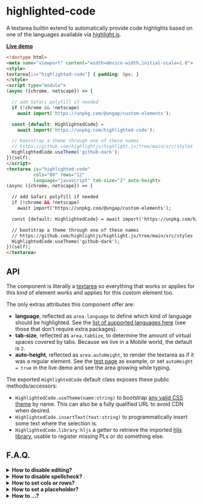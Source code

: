 # highlighted-code

A textarea builtin extend to automatically provide code highlights based on one of the languages available via [highlight.js](https://highlightjs.org/).

**[Live demo](https://webreflection.github.io/highlighted-code/test/demo.html)**

```html
<!doctype html>
<meta name="viewport" content="width=device-width,initial-scale=1.0">
<style>
textarea[is="highlighted-code"] { padding: 8px; }
</style>
<script type="module">
(async ({chrome, netscape}) => {

  // add Safari polyfill if needed
  if (!chrome && !netscape)
    await import('https://unpkg.com/@ungap/custom-elements');

  const {default: HighlightedCode} =
    await import('https://unpkg.com/highlighted-code');

  // bootstrap a theme through one of these names
  // https://github.com/highlightjs/highlight.js/tree/main/src/styles
  HighlightedCode.useTheme('github-dark');
})(self);
</script>
<textarea is="highlighted-code"
          cols="80" rows="12"
          language="javascript" tab-size="2" auto-height>
(async ({chrome, netscape}) => {

  // add Safari polyfill if needed
  if (!chrome && !netscape)
    await import('https://unpkg.com/@ungap/custom-elements');

  const {default: HighlightedCode} = await import('https://unpkg.com/highlighted-code');

  // bootstrap a theme through one of these names
  // https://github.com/highlightjs/highlight.js/tree/main/src/styles
  HighlightedCode.useTheme('github-dark');
})(self);
</textarea>
```

## API

The component is literally a [textarea](https://developer.mozilla.org/en-US/docs/Web/HTML/Element/textarea) so everything that works or applies for this kind of element works and applies for this custom element too.

The only extras attributes this component offer are:

  * **language**, reflected as `area.language` to define which kind of language should be highlighted. See the [list of supported languages here](https://github.com/highlightjs/highlight.js/blob/main/SUPPORTED_LANGUAGES.md) (see those that don't require extra packages).
  * **tab-size**, reflected as `area.tabSize`, to determine the amount of virtual spaces covered by tabs. Because we live in a Mobile world, the default is `2`.
  * **auto-height**, reflected as `area.autoHeight`, to render the textarea as if it was a regular element. See the [test page](https://webreflection.github.io/highlighted-code/test/) as example, or set `autoHeight = true` in the live demo and see the area growing while typing.

The exported `HighlightedCode` default class exposes these public methods/accessors:

  * `HighlightedCode.useTheme(name:string)` to bootstrap [any valid CSS theme](https://github.com/highlightjs/highlight.js/tree/main/src/styles) by name. This can also be a fully qualified URL to avoid CDN when desired.
  * `HighlightedCode.insertText(text:string)` to programmatically insert some text where the selection is.
  * `HighlightedCode.library:hljs` a getter to retrieve the imported [hljs library](https://highlightjs.org/), usable to register missing PLs or do something else.

## F.A.Q.

<details>
  <summary><strong>How to disable editing?</strong></summary>
  <div>

You can either `textarea.disabled = true` or:

```html
<textarea is="highlighted-code" language="css" disabled>
textarea[is="highlighted-code"]::before {
  content: "it's that simple!";
}
</textarea>
```

  </div>
</details>

<details>
  <summary><strong>How to disable spellcheck?</strong></summary>
  <div>

You can either `textarea.spellcheck = false` or:

```html
<textarea is="highlighted-code" language="css" spellcheck="false">
textarea[is="highlighted-code"]::before {
  content: "it's that simple!";
}
</textarea>
```

  </div>
</details>

<details>
  <summary><strong>How to set cols or rows?</strong></summary>
  <div>

```html
<textarea is="highlighted-code" language="css" cols="40" rows="12">
textarea[is="highlighted-code"]::before {
  content: "it's that simple!";
}
</textarea>
```

  </div>
</details>

<details>
  <summary><strong>How to set a placeholder?</strong></summary>
  <div>

```html
<textarea is="highlighted-code" language="css"
          placeholder="write css..."></textarea>
```

  </div>
</details>

<details>
  <summary><strong>How to ...?</strong></summary>
  <div>

Look, this is [a custom element builtin extend](https://html.spec.whatwg.org/multipage/custom-elements.html#custom-elements-customized-builtin-example).

If you know how and when to use a textarea, you're 90% done with this module.

Now you need just the `is` attribute with value `highlighted-code`, a `language` attribute with a supported language from *highlight.js* library,
optionally a `tab-size` attribute to have tabs wider than 2, and a theme, where `default` would work too, as long as `HighlightedCode.useTheme('default')` is invoked.

  </div>
</details>
